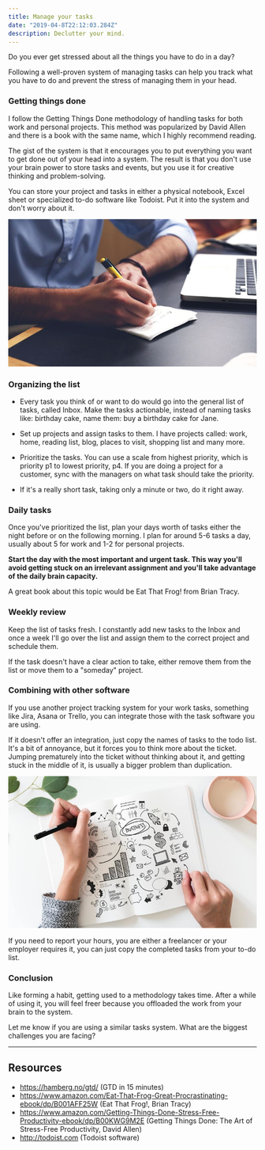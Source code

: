 ```yaml
---
title: Manage your tasks
date: "2019-04-8T22:12:03.284Z"
description: Declutter your mind.
---
```


Do you ever get stressed about all the things you have to do in a day?

Following a well-proven system of managing tasks can help you track what you have to do and prevent the stress of managing them in your head.

### Getting things done

I follow the Getting Things Done methodology of handling tasks for both work and personal projects. This method was popularized by David Allen and there is a book with the same name, which I highly recommend reading.

The gist of the system is that it encourages you to put everything you want to get done out of your head into a system. The result is that you don't use your brain power to store tasks and events, but you use it for creative thinking and problem-solving.

You can store your project and tasks in either a physical notebook, Excel sheet or specialized to-do software like Todoist. Put it into the system and don't worry about it.

![To-do list](./to-do-list.jpg)

### Organizing the list

- Every task you think of or want to do would go into the general list of tasks, called Inbox. Make the tasks actionable, instead of naming tasks like: birthday cake, name them: buy a birthday cake for Jane.

- Set up projects and assign tasks to them. I have projects called: work, home, reading list, blog, places to visit, shopping list and many more.

- Prioritize the tasks. You can use a scale from highest priority, which is priority p1 to lowest priority, p4. If you are doing a project for a customer, sync with the managers on what task should take the priority.

- If it's a really short task, taking only a minute or two, do it right away.

### Daily tasks

Once you've prioritized the list, plan your days worth of tasks either the night before or on the following morning. I plan for around 5-6 tasks a day, usually about 5 for work and 1-2 for personal projects.

**Start the day with the most important and urgent task. This way you'll avoid getting stuck on an irrelevant assignment and you'll take advantage of the daily brain capacity.**

A great book about this topic would be Eat That Frog! from Brian Tracy.

### Weekly review

Keep the list of tasks fresh. I constantly add new tasks to the Inbox and once a week I'll go over the list and assign them to the correct project and schedule them.

If the task doesn't have a clear action to take, either remove them from the list or move them to a "someday" project.

### Combining with other software

If you use another project tracking system for your work tasks, something like Jira, Asana or Trello, you can integrate those with the task software you are using.

If it doesn't offer an integration, just copy the names of tasks to the todo list. It's a bit of annoyance, but it forces you to think more about the ticket. Jumping prematurely into the ticket without thinking about it, and getting stuck in the middle of it, is usually a bigger problem than duplication.

![Planning](./planning.jpg)

If you need to report your hours, you are either a freelancer or your employer requires it, you can just copy the completed tasks from your to-do list.

### Conclusion

Like forming a habit, getting used to a methodology takes time. After a while of using it, you will feel freer because you offloaded the work from your brain to the system.

Let me know if you are using a similar tasks system. What are the biggest challenges you are facing?

---

## Resources

- https://hamberg.no/gtd/ (GTD in 15 minutes)
- https://www.amazon.com/Eat-That-Frog-Great-Procrastinating-ebook/dp/B001AFF25W (Eat That Frog!, Brian Tracy)
- https://www.amazon.com/Getting-Things-Done-Stress-Free-Productivity-ebook/dp/B00KWG9M2E (Getting Things Done: The Art of Stress-Free Productivity, David Allen)
- http://todoist.com (Todoist software)

